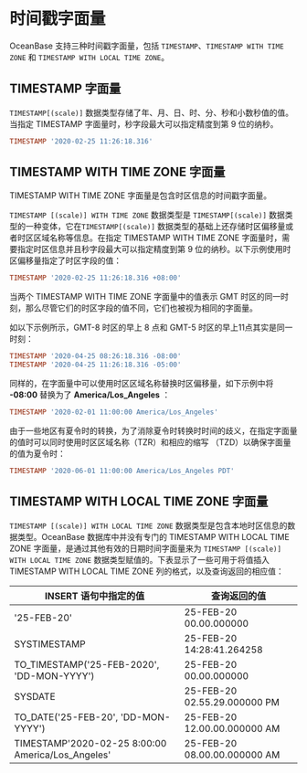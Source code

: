 # 时间戳字面量

OceanBase 支持三种时间戳字面量，包括 `TIMESTAMP`、`TIMESTAMP WITH TIME ZONE` 和 `TIMESTAMP WITH LOCAL TIME ZONE`。

## TIMESTAMP 字面量

`TIMESTAMP[(scale)]` 数据类型存储了年、月、日、时、分、秒和小数秒值的值。当指定 TIMESTAMP 字面量时，秒字段最大可以指定精度到第 9 位的纳秒。

```sql
TIMESTAMP '2020-02-25 11:26:18.316'
```

## TIMESTAMP WITH TIME ZONE 字面量

TIMESTAMP WITH TIME ZONE 字面量是包含时区信息的时间戳字面量。

`TIMESTAMP [(scale)] WITH TIME ZONE` 数据类型是 `TIMESTAMP[(scale)]` 数据类型的一种变体，它在`TIMESTAMP[(scale)]` 数据类型的基础上还存储时区偏移量或者时区区域名称等信息。在指定 TIMESTAMP WITH TIME ZONE 字面量时，需要指定时区信息并且秒字段最大可以指定精度到第 9 位的纳秒。以下示例使用时区偏移量指定了时区字段的值：

```sql
TIMESTAMP '2020-02-25 11:26:18.316 +08:00'
```

当两个 TIMESTAMP WITH TIME ZONE 字面量中的值表示 GMT 时区的同一时刻，那么尽管它们的时区字段的值不同，它们也被视为相同的字面量。

如以下示例所示，GMT-8 时区的早上 8 点和 GMT-5 时区的早上11点其实是同一时刻：

```sql
TIMESTAMP '2020-04-25 08:26:18.316 -08:00'
TIMESTAMP '2020-04-25 11:26:18.316 -05:00'
```

同样的，在字面量中可以使用时区区域名称替换时区偏移量，如下示例中将 **-08:00** 替换为了 **America/Los_Angeles** ：

```sql
TIMESTAMP '2020-02-01 11:00:00 America/Los_Angeles'
```

由于一些地区有夏令时的转换，为了消除夏令时转换时时间的歧义，在指定字面量的值时可以同时使用时区区域名称（TZR）和相应的缩写 （TZD）以确保字面量的值为夏令时：

```sql
TIMESTAMP '2020-06-01 11:00:00 America/Los_Angeles PDT'
```

## TIMESTAMP WITH LOCAL TIME ZONE 字面量

`TIMESTAMP [(scale)] WITH LOCAL TIME ZONE` 数据类型是包含本地时区信息的数据类型。OceanBase 数据库中并没有专门的 TIMESTAMP WITH LOCAL TIME ZONE 字面量，是通过其他有效的日期时间字面量来为 `TIMESTAMP [(scale)] WITH LOCAL TIME ZONE` 数据类型赋值的。下表显示了一些可用于将值插入 TIMESTAMP WITH LOCAL TIME ZONE 列的格式，以及查询返回的相应值：

|                 **INSERT 语句中指定的值**                 |          **查询返回的值**          |
|----------------------------------------------------|------------------------------|
| '25-FEB-20'                                        | 25-FEB-20 00.00.000000       |
| SYSTIMESTAMP                                       | 25-FEB-20 14:28:41.264258    |
| TO_TIMESTAMP('25-FEB-2020', 'DD-MON-YYYY')         | 25-FEB-20 00.00.000000       |
| SYSDATE                                            | 25-FEB-20 02.55.29.000000 PM |
| TO_DATE('25-FEB-20', 'DD-MON-YYYY')                | 25-FEB-20 12.00.00.000000 AM |
| TIMESTAMP'2020-02-25 8:00:00  America/Los_Angeles' | 25-FEB-20 08.00.00.000000 AM |
